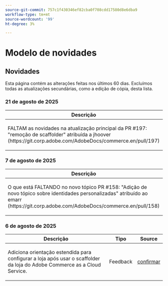 ```yaml
---
source-git-commit: 757c1f430346ef82cba0f708cdd17580d8e6dba9
workflow-type: tm+mt
source-wordcount: '99'
ht-degree: 3%

---
```

# Modelo de novidades

## Novidades

Esta página contém as alterações feitas nos últimos 60 dias. Excluímos todas as atualizações secundárias, como a edição de cópia, desta lista.

### 21 de agosto de 2025

<table style="table-layout:auto;">
  <thead>
    <tr>
      <th>Descrição</th>
      <th>Tipo</th>
      <th>Source</th>
    </tr>
  </thead>
  <tbody>
    <tr>
      <td><p>FALTAM as novidades na atualização principal da PR #197: "remoção de scaffolder" atribuída a jhoover (https://git.corp.adobe.com/AdobeDocs/commerce.en/pull/197)</p>
</td>
      <td>
        Atualização importante
      </td>
      <td><a href="https://github.com/AdobeDocs/commerce-operations.en/commit/bf3954af26fba0aa943261a0673166c0537e692e">confirmar</a></td>
    </tr>
  </tbody>
</table>

### 7 de agosto de 2025

<table style="table-layout:auto;">
  <thead>
    <tr>
      <th>Descrição</th>
      <th>Tipo</th>
      <th>Source</th>
    </tr>
  </thead>
  <tbody>
    <tr>
      <td><p>O que está FALTANDO no novo tópico PR #158: "Adição de novo tópico sobre identidades personalizadas" atribuído ao emarr (https://git.corp.adobe.com/AdobeDocs/commerce.en/pull/158)</p>
</td>
      <td>
        Novo tópico
      </td>
      <td><a href="https://github.com/AdobeDocs/commerce-operations.en/commit/403b15368c52f3965e65a9175c82c2f6cd1773bb">confirmar</a></td>
    </tr>
  </tbody>
</table>

### 6 de agosto de 2025

<table style="table-layout:auto;">
  <thead>
    <tr>
      <th>Descrição</th>
      <th>Tipo</th>
      <th>Source</th>
    </tr>
  </thead>
  <tbody>
    <tr>
      <td><p>Adiciona orientação estendida para configurar a loja após usar o scaffolder da loja do Adobe Commerce as a Cloud Service.</p>
</td>
      <td>
        Feedback
      </td>
      <td><a href="https://github.com/AdobeDocs/commerce-operations.en/commit/ad0c36006a01491aee1ca1643c6a3ab63f39f7e4">confirmar</a></td>
    </tr>
  </tbody>
</table>
